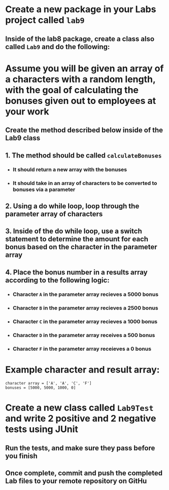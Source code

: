 # Create a new package in your Labs project called `lab9`
## Inside of the lab8 package, create a class also called `Lab9` and do the following:

# Assume you will be given an array of a characters with a random length, with the goal of calculating the bonuses given out to employees at your work
## Create the method described below inside of the Lab9 class


## 1. The method should be called `calculateBonuses`
- ### It should return a new array with the bonuses
- ### It should take in an array of characters to be converted to bonuses via a parameter

## 2. Using a do while loop, loop through the parameter array of characters

## 3. Inside of the do while loop, use a switch statement to determine the amount for each bonus based on the character in the parameter array

## 4. Place the bonus number in a results array according to the following logic:

- ### Character `A` in the parameter array recieves a 5000 bonus
- ### Character `B` in the parameter array recieves a 2500 bonus
- ### Character `C` in the parameter array recieves a 1000 bonus
- ### Character `D` in the parameter array receives a 500 bonus
- ### Character `F` in the parameter array receieves a 0 bonus

# Example character and result array:

```
character array = ['A', 'A', 'C', 'F']
bonuses = [5000, 5000, 1000, 0]
```

# Create a new class called `Lab9Test` and write 2 positive and 2 negative tests using JUnit
## Run the tests, and make sure they pass before you finish

## Once complete, commit and push the completed Lab files to your remote repository on GitHu